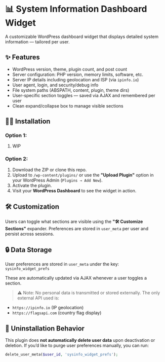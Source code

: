 # 📊 System Information Dashboard Widget

A customizable WordPress dashboard widget that displays detailed system information — tailored per user.

## ✨ Features

- WordPress version, theme, plugin count, and post count
- Server configuration: PHP version, memory limits, software, etc.
- Server IP details including geolocation and ISP (via `ipinfo.io`)
- User agent, login, and security/debug info
- File system paths (ABSPATH, content, plugin, theme dirs)
- User-specific section toggles — saved via AJAX and remembered per user
- Clean expand/collapse box to manage visible sections

## 🧑‍💻 Installation

### Option 1:

1. WIP

### Option 2:
1. Download the ZIP or clone this repo.
2. Upload to `/wp-content/plugins/` or use the **"Upload Plugin"** option in your WordPress Admin (`Plugins → Add New`).
3. Activate the plugin.
4. Visit your **WordPress Dashboard** to see the widget in action.

## 🛠️ Customization

Users can toggle what sections are visible using the **"🛠️ Customize Sections"** expander. Preferences are stored in `user_meta` per user and persist across sessions.

## 🔒 Data Storage

User preferences are stored in `user_meta` under the key:  
`sysinfo_widget_prefs`

These are automatically updated via AJAX whenever a user toggles a section.

> ⚠️ Note: No personal data is transmitted or stored externally. The only external API used is:
- `https://ipinfo.io` (IP geolocation)
- `https://flagsapi.com` (country flag display)

## 🚫 Uninstallation Behavior

This plugin does **not automatically delete user data** upon deactivation or deletion. If you’d like to purge user preferences manually, you can run:

```php
delete_user_meta($user_id, 'sysinfo_widget_prefs');
